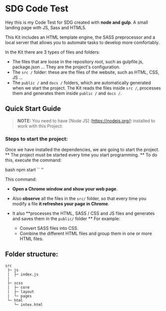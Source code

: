 # SDG Code Test

Hey this is my Code Test for SDG created with **node and gulp**.
A small landing page with JS, Sass and HTML5.

This Kit includes an HTML template engine, the SASS preprocessor and a local server that allows you to automate tasks to develop more comfortably.

In the Kit there are 3 types of files and folders:

- The files that are loose in the repository root, such as gulpfile.js, package.json ... They are the project's configuration.
- The `src /` folder: these are the files of the website, such as HTML, CSS, JS ...
- The `public /` and `docs /` folders, which are automatically generated when we start the project. The Kit reads the files inside `src /`, processes them and generates them inside `public /` and `docs /`.

## Quick Start Guide

> **NOTE:** You need to have [Node JS] (https://nodejs.org/) installed to work with this Project:

### Steps to start the project:

Once we have installed the dependencies, we are going to start the project. ** The project must be started every time you start programming. ** To do this, execute the command:

bash
npm start
`` ''

This command:

- **Open a Chrome window and show your web page**.
- Also **observe** all the files in the `src/` folder, so that every time you modify a file **it refreshes your page in Chrome**.
- It also **processes the HTML, SASS / CSS and JS files and generates and saves them in the `public/` folder ** For example:

  - Convert SASS files into CSS.
  - Combine the different HTML files and group them in one or more HTML files.

## Folder structure:

```
src
 ├─ js
 |  ├─ index.js
 |
 ├─ scss
 |  ├─ core
 |  ├─ layout
 |  └─ pages
 └─ html
    └─ intex.html
```
